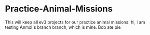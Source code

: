 # Practice-Animal-Missions
This will keep all ev3 projects for our practice animal missions.
hi, I am testing Anmol's branch branch, which is mine.
Bob ate pie
